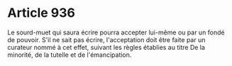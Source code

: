 # Article 936

Le sourd-muet qui saura écrire pourra accepter lui-même ou par un fondé de pouvoir.   S'il ne sait pas écrire, l'acceptation doit être faite par un curateur nommé à cet effet, suivant les règles établies au titre De la minorité, de la tutelle et de l'émancipation.